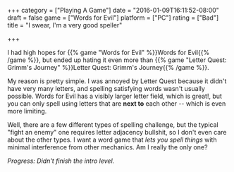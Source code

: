 +++
category = ["Playing A Game"]
date = "2016-01-09T16:11:52-08:00"
draft = false
game = ["Words for Evil"]
platform = ["PC"]
rating = ["Bad"]
title = "I swear, I'm a very good speller"

+++

I had high hopes for {{% game "Words for Evil" %}}Words for Evil{{% /game %}}, but ended up hating it even more than {{% game "Letter Quest: Grimm's Journey" %}}Letter Quest: Grimm's Journey{{% /game %}}.

My reason is pretty simple.  I was annoyed by Letter Quest because it didn't have very many letters, and spelling satisfying words wasn't usually possible.  Words for Evil has a visibly larger letter field, which is great!, but you can only spell using letters that are <b>next to</b> each other -- which is even more limiting.

Well, there are a few different types of spelling challenge, but the typical "fight an enemy" one requires letter adjacency bullshit, so I don't even care about the other types.  I want a word game that <i>lets you spell things</i> with minimal interference from other mechanics.  Am I really the only one?

<i>Progress: Didn't finish the intro level.</i>
